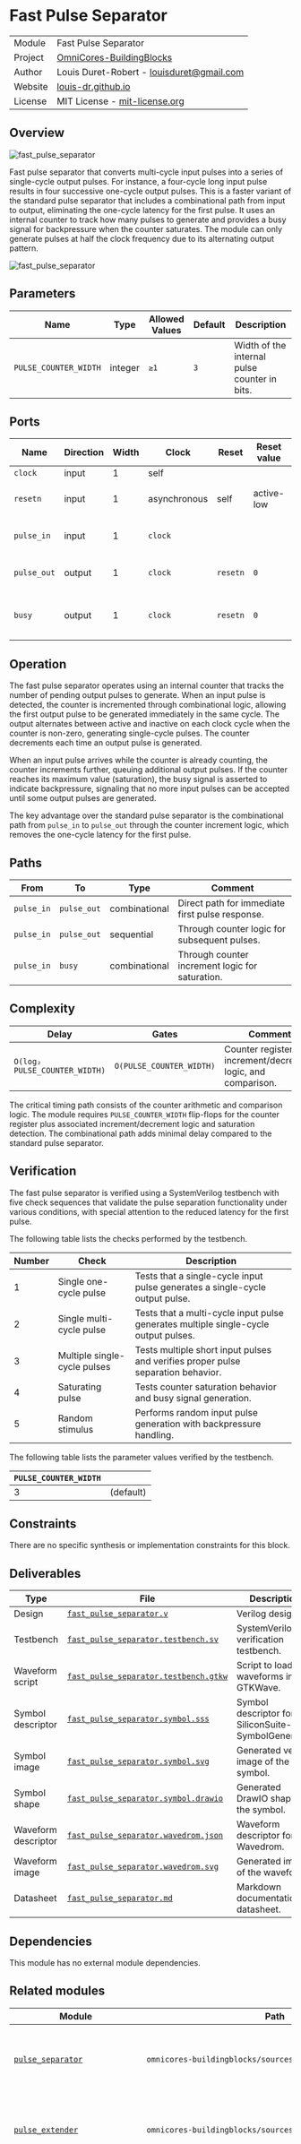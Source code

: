 # Fast Pulse Separator

|         |                                                                                  |
| ------- | -------------------------------------------------------------------------------- |
| Module  | Fast Pulse Separator                                                             |
| Project | [OmniCores-BuildingBlocks](https://github.com/Louis-DR/OmniCores-BuildingBlocks) |
| Author  | Louis Duret-Robert - [louisduret@gmail.com](mailto:louisduret@gmail.com)         |
| Website | [louis-dr.github.io](https://louis-dr.github.io)                                 |
| License | MIT License - [mit-license.org](https://mit-license.org)                         |

## Overview

![fast_pulse_separator](fast_pulse_separator.symbol.svg)

Fast pulse separator that converts multi-cycle input pulses into a series of single-cycle output pulses. For instance, a four-cycle long input pulse results in four successive one-cycle output pulses. This is a faster variant of the standard pulse separator that includes a combinational path from input to output, eliminating the one-cycle latency for the first pulse. It uses an internal counter to track how many pulses to generate and provides a busy signal for backpressure when the counter saturates. The module can only generate pulses at half the clock frequency due to its alternating output pattern.

![fast_pulse_separator](fast_pulse_separator.wavedrom.svg)

## Parameters

| Name                  | Type    | Allowed Values | Default | Description                                  |
| --------------------- | ------- | -------------- | ------- | -------------------------------------------- |
| `PULSE_COUNTER_WIDTH` | integer | `≥1`           | `3`     | Width of the internal pulse counter in bits. |

## Ports

| Name        | Direction | Width | Clock        | Reset    | Reset value | Description                                    |
| ----------- | --------- | ----- | ------------ | -------- | ----------- | ---------------------------------------------- |
| `clock`     | input     | 1     | self         |          |             | Clock signal.                                  |
| `resetn`    | input     | 1     | asynchronous | self     | active-low  | Asynchronous active-low reset.                 |
| `pulse_in`  | input     | 1     | `clock`      |          |             | Input pulse signal to be separated.            |
| `pulse_out` | output    | 1     | `clock`      | `resetn` | `0`         | Separated single-cycle pulse output.           |
| `busy`      | output    | 1     | `clock`      | `resetn` | `0`         | Backpressure signal when counter is saturated. |

## Operation

The fast pulse separator operates using an internal counter that tracks the number of pending output pulses to generate. When an input pulse is detected, the counter is incremented through combinational logic, allowing the first output pulse to be generated immediately in the same cycle. The output alternates between active and inactive on each clock cycle when the counter is non-zero, generating single-cycle pulses. The counter decrements each time an output pulse is generated.

When an input pulse arrives while the counter is already counting, the counter increments further, queuing additional output pulses. If the counter reaches its maximum value (saturation), the busy signal is asserted to indicate backpressure, signaling that no more input pulses can be accepted until some output pulses are generated.

The key advantage over the standard pulse separator is the combinational path from `pulse_in` to `pulse_out` through the counter increment logic, which removes the one-cycle latency for the first pulse.

## Paths

| From       | To          | Type          | Comment                                         |
| ---------- | ----------- | ------------- | ----------------------------------------------- |
| `pulse_in` | `pulse_out` | combinational | Direct path for immediate first pulse response. |
| `pulse_in` | `pulse_out` | sequential    | Through counter logic for subsequent pulses.    |
| `pulse_in` | `busy`      | combinational | Through counter increment logic for saturation. |

## Complexity

| Delay                         | Gates                    | Comment                                                      |
| ----------------------------- | ------------------------ | ------------------------------------------------------------ |
| `O(log₂ PULSE_COUNTER_WIDTH)` | `O(PULSE_COUNTER_WIDTH)` | Counter register, increment/decrement logic, and comparison. |

The critical timing path consists of the counter arithmetic and comparison logic. The module requires `PULSE_COUNTER_WIDTH` flip-flops for the counter register plus associated increment/decrement logic and saturation detection. The combinational path adds minimal delay compared to the standard pulse separator.

## Verification

The fast pulse separator is verified using a SystemVerilog testbench with five check sequences that validate the pulse separation functionality under various conditions, with special attention to the reduced latency for the first pulse.

The following table lists the checks performed by the testbench.

| Number | Check                        | Description                                                                         |
| ------ | ---------------------------- | ----------------------------------------------------------------------------------- |
| 1      | Single one-cycle pulse       | Tests that a single-cycle input pulse generates a single-cycle output pulse.        |
| 2      | Single multi-cycle pulse     | Tests that a multi-cycle input pulse generates multiple single-cycle output pulses. |
| 3      | Multiple single-cycle pulses | Tests multiple short input pulses and verifies proper pulse separation behavior.    |
| 4      | Saturating pulse             | Tests counter saturation behavior and busy signal generation.                       |
| 5      | Random stimulus              | Performs random input pulse generation with backpressure handling.                  |

The following table lists the parameter values verified by the testbench.

| `PULSE_COUNTER_WIDTH` |           |
| --------------------- | --------- |
| 3                     | (default) |

## Constraints

There are no specific synthesis or implementation constraints for this block.

## Deliverables

| Type                | File                                                                         | Description                                         |
| ------------------- | ---------------------------------------------------------------------------- | --------------------------------------------------- |
| Design              | [`fast_pulse_separator.v`](fast_pulse_separator.v)                           | Verilog design.                                     |
| Testbench           | [`fast_pulse_separator.testbench.sv`](fast_pulse_separator.testbench.sv)     | SystemVerilog verification testbench.               |
| Waveform script     | [`fast_pulse_separator.testbench.gtkw`](fast_pulse_separator.testbench.gtkw) | Script to load the waveforms in GTKWave.            |
| Symbol descriptor   | [`fast_pulse_separator.symbol.sss`](fast_pulse_separator.symbol.sss)         | Symbol descriptor for SiliconSuite-SymbolGenerator. |
| Symbol image        | [`fast_pulse_separator.symbol.svg`](fast_pulse_separator.symbol.svg)         | Generated vector image of the symbol.               |
| Symbol shape        | [`fast_pulse_separator.symbol.drawio`](fast_pulse_separator.symbol.drawio)   | Generated DrawIO shape of the symbol.               |
| Waveform descriptor | [`fast_pulse_separator.wavedrom.json`](fast_pulse_separator.wavedrom.json)   | Waveform descriptor for Wavedrom.                   |
| Waveform image      | [`fast_pulse_separator.wavedrom.svg`](fast_pulse_separator.wavedrom.svg)     | Generated image of the waveform.                    |
| Datasheet           | [`fast_pulse_separator.md`](fast_pulse_separator.md)                         | Markdown documentation datasheet.                   |

## Dependencies

This module has no external module dependencies.

## Related modules

| Module                                                                                         | Path                                                                 | Comment                                                          |
| ---------------------------------------------------------------------------------------------- | -------------------------------------------------------------------- | ---------------------------------------------------------------- |
| [`pulse_separator`](../pulse_separator/pulse_separator.md)                                     | `omnicores-buildingblocks/sources/pulse/pulse_separator`             | Standard variant with one-cycle latency for the first pulse.     |
| [`pulse_extender`](../pulse_extender/pulse_extender.md)                                        | `omnicores-buildingblocks/sources/pulse/pulse_extender`              | Extends pulse duration to a configurable number of clock cycles. |
| [`edge_detector`](../edge_detector/edge_detector.md)                                           | `omnicores-buildingblocks/sources/pulse/edge_detector`               | Edge detector for both rising and falling edges combined.        |
| [`toggle_pulse_synchronizer`](../toggle_pulse_synchronizer/toggle_pulse_synchronizer.md)       | `omnicores-buildingblocks/sources/pulse/toggle_pulse_synchronizer`   | Synchronizes pulses across clock domains using toggle flip-flop. |
| [`feedback_pulse_synchronizer`](../feedback_pulse_synchronizer/feedback_pulse_synchronizer.md) | `omnicores-buildingblocks/sources/pulse/feedback_pulse_synchronizer` | Synchronizes pulses across clock domains using feedback.         |
